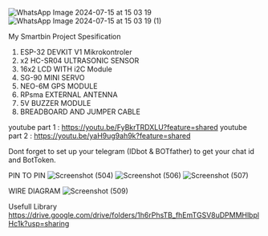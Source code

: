 ![WhatsApp Image 2024-07-15 at 15 03 19](https://github.com/user-attachments/assets/279775bf-776d-4d5e-856f-cf6e0fd80ab3)
![WhatsApp Image 2024-07-15 at 15 03 19 (1)](https://github.com/user-attachments/assets/e53a25e4-3361-4f0b-bce4-0919e665698e)

My Smartbin Project Spesification
1. ESP-32 DEVKIT V1 Mikrokontroler
2. x2 HC-SR04 ULTRASONIC SENSOR
3. 16x2 LCD WITH i2C Module
4. SG-90 MINI SERVO
5. NEO-6M GPS MODULE
6. RPsma EXTERNAL ANTENNA
7. 5V BUZZER MODULE
8. BREADBOARD AND JUMPER CABLE

   
youtube part 1 : https://youtu.be/FyBkrTRDXLU?feature=shared
youtube part 2 : https://youtu.be/yaH9ug9ah9k?feature=shared

Dont forget to set up your telegram (IDbot & BOTfather) to get your chat id and BotToken.

PIN TO PIN
![Screenshot (504)](https://github.com/user-attachments/assets/758a67bf-2e11-487c-8a9d-871b955a0f06)
![Screenshot (506)](https://github.com/user-attachments/assets/d09d2a9e-71ec-4f46-885f-65f9dc6249a9)
![Screenshot (507)](https://github.com/user-attachments/assets/2701a86a-81b8-4fca-bfa1-f146d63ad879)


WIRE DIAGRAM
![Screenshot (509)](https://github.com/user-attachments/assets/c12acc9f-516d-47ea-b6b9-765562caeeb5)

Usefull Library 
https://drive.google.com/drive/folders/1h6rPhsTB_fhEmTGSV8uDPMMHlbplHc1k?usp=sharing






